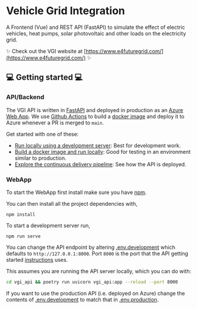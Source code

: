 # Vehicle Grid Integration

A Frontend (Vue) and REST API (FastAPI) to simulate the effect of electric vehicles, heat pumps, solar photovoltaic and other loads on the electricity grid.

✨ Check out the VGI website at [https://www.e4futuregrid.com/](https://www.e4futuregrid.com/) ✨


## 💻 Getting started 💻


### API/Backend

The VGI API is written in [FastAPI](https://fastapi.tiangolo.com/) and deployed in production as an [Azure Web App](https://azure.microsoft.com/en-gb/services/app-service/web/). We use [Github Actions](.github/workflows/deploy_azurewebapp_api.yaml) to build a [docker image](/docker_images) and deploy it to Azure whenever a PR is merged to `main`. 

Get started with one of these:

- [Run locally using a development server](/vgi_api): Best for development work.
- [Build a docker image and run locally](/docker_images): Good for testing in an environment similar to production.
- [Explore the continuous delivery pipeline](.github/workflows/deploy_azurewebapp_api.yaml): See how the API is deployed.

### WebApp

To start the WebApp first install make sure you have [npm](https://docs.npmjs.com/downloading-and-installing-node-js-and-npm).

You can then install all the project dependencies with,
```
npm install
```

To start a development server run,

```
npm run serve
```

You can change the API endpoint by altering [.env.development](.env.development) which defaults to `http://127.0.0.1:8000`. Port `8000` is the port that the API getting started [instructions](vgi_api) uses.

This assumes you are running the API server locally, which you can do with:

```bash
cd vgi_api && poetry run uvicorn vgi_api:app --reload --port 8000
```

If you want to use the production API (i.e. deployed on Azure) change the contents of [.env.development](.env.development) to match that in [.env.production](.env.production).